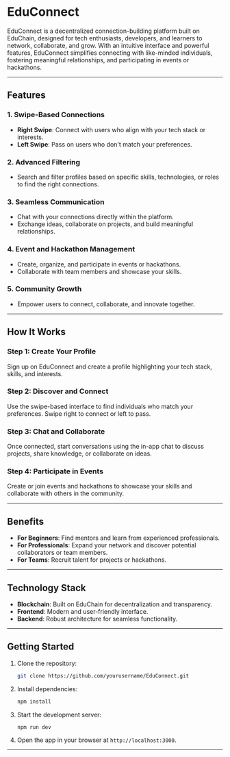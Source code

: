 # EduConnect

EduConnect is a decentralized connection-building platform built on EduChain, designed for tech enthusiasts, developers, and learners to network, collaborate, and grow. With an intuitive interface and powerful features, EduConnect simplifies connecting with like-minded individuals, fostering meaningful relationships, and participating in events or hackathons.

---

## Features

### 1. **Swipe-Based Connections**
- **Right Swipe**: Connect with users who align with your tech stack or interests.
- **Left Swipe**: Pass on users who don't match your preferences.

### 2. **Advanced Filtering**
- Search and filter profiles based on specific skills, technologies, or roles to find the right connections.

### 3. **Seamless Communication**
- Chat with your connections directly within the platform.
- Exchange ideas, collaborate on projects, and build meaningful relationships.

### 4. **Event and Hackathon Management**
- Create, organize, and participate in events or hackathons.
- Collaborate with team members and showcase your skills.

### 5. **Community Growth**
- Empower users to connect, collaborate, and innovate together.

---

## How It Works

### **Step 1: Create Your Profile**
Sign up on EduConnect and create a profile highlighting your tech stack, skills, and interests.

### **Step 2: Discover and Connect**
Use the swipe-based interface to find individuals who match your preferences. Swipe right to connect or left to pass.

### **Step 3: Chat and Collaborate**
Once connected, start conversations using the in-app chat to discuss projects, share knowledge, or collaborate on ideas.

### **Step 4: Participate in Events**
Create or join events and hackathons to showcase your skills and collaborate with others in the community.

---

## Benefits
- **For Beginners**: Find mentors and learn from experienced professionals.
- **For Professionals**: Expand your network and discover potential collaborators or team members.
- **For Teams**: Recruit talent for projects or hackathons.

---

## Technology Stack
- **Blockchain**: Built on EduChain for decentralization and transparency.
- **Frontend**: Modern and user-friendly interface.
- **Backend**: Robust architecture for seamless functionality.

---

## Getting Started
1. Clone the repository:
   ```bash
   git clone https://github.com/yourusername/EduConnect.git
   ```
2. Install dependencies:
   ```bash
   npm install
   ```
3. Start the development server:
   ```bash
   npm run dev
   ```
4. Open the app in your browser at `http://localhost:3000`.

---
